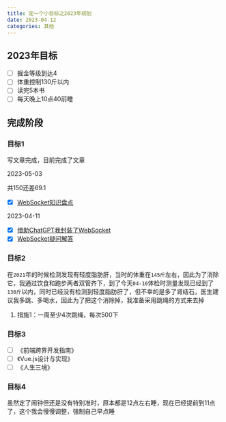 ```yaml
---
title: 定一个小目标之2023年规划
date: 2023-04-12
categories: 其他
---
```


## 2023年目标

- [ ] 掘金等级到达4
- [ ] 体重控制130斤以内
- [ ] 读完5本书
- [ ] 每天晚上10点40前睡

## 完成阶段

### 目标1

写文章完成，目前完成了文章

2023-05-03

共150还差69.1

- [x] [WebSocket知识盘点](https://juejin.cn/post/7228831981889634363)

2023-04-11

- [x] [借助ChatGPT我封装了WebSocket](https://juejin.cn/post/7220776393373450296)
- [x] [WebSocket疑问解答](https://zjgyb.github.io/views/js/2023/2023-04-15.html#%E5%89%8D%E8%A8%80)

### 目标2

在`2021`年的时候检测发现有轻度脂肪肝，当时的体重在`145斤`左右，因此为了消除它，我通过饮食和跑步两者双管齐下，到了今天`04-16`体检时测量发现已经到了`130斤`以内，同时已经没有检测到轻度脂肪肝了，但不幸的是多了肾结石，医生建议我多跳、多喝水，因此为了把这个消除掉，我准备采用跳绳的方式来去掉

1. 措施1：一周至少4次跳绳，每次500下

### 目标3

- [ ] 《前端跨界开发指南》
- [ ] 《Vue.js设计与实现》
- [ ] 《人生三境》

### 目标4

虽然定了闹钟但还是没有特别准时，原本都是12点左右睡，现在已经提前到11点了，这个我会慢慢调整，强制自己早点睡